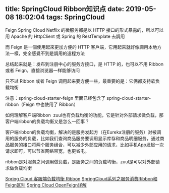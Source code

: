 title: SpringCloud Ribbon知识点
date: 2019-05-08 18:02:04
tags: SpringCloud
---

Feign
Spring Cloud Netflix 的微服务都是以 HTTP 接口的形式暴露的，所以可以用 Apache 的 HttpClient 或 Spring 的 RestTemplate 去調用

而 Feign 是一個使用起來更加方便的 HTTP 客戶端，它用起來就好像調用本地方法一樣，完全感覺不到是調用的遠程方法

总结起来就是：发布到注册中心的服务方接口，是 HTTP 的，也可以不用 Ribbon 或者 Feign，直接浏览器一样能够访问

只不过 Ribbon 或者 Feign 调用起来要方便一些，最重要的是：它俩都支持软负载均衡

注意：spring-cloud-starter-feign 里面已经包含了 spring-cloud-starter-ribbon（Feign 中也使用了 Ribbon）

如何理解客户端Ribbon 
zuul也有负载均衡的功能，它是针对外部请求做负载，那客户端ribbon的负载均衡又是怎么一回事？

客户端ribbon的负载均衡，解决的是服务发起方（在Eureka注册的服务）对被调用的服务的负载，比如我们查询商品服务要调用显示库存和商品明细服务，通过商品服务的接口将两个服务组合，可以减少外部应用的请求，比如手机App发起一次请求即可，可以节省网络带宽，也更省电。

ribbon是对服务之间调用做负载，是服务之间的负载均衡，zuul是可以对外部请求做负载均衡

[Spring Cloud 客服端负载均衡 Ribbon](https://www.cnblogs.com/liferecord/p/6893786.html)
[SpringCloud系列之服务消费Ribbon和Feign区别](https://blog.csdn.net/q_0718/article/details/80269864)
[Spring Cloud OpenFeign详解](https://blog.csdn.net/taiyangdao/article/details/81359394)

